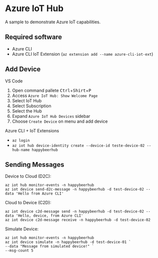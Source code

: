 # Azure IoT Hub

A sample to demonstrate Azure IoT capabilities.

## Required software

* Azure CLI
* Azure CLI IoT Extension (`az extension add --name azure-cli-iot-ext`)

## Add Device

VS Code

1. Open command pallete <kbd>Ctrl</kbd>+<kbd>Shirt</kbd>+<kbd>P</kbd>
2. Access `Azure IoT Hub: Show Welcome Page`
3. Select IoT Hub
4. Select Subscription
5. Select the Hub
6. Expand `Azure IoT Hub Devices` sidebar
7. Choose `Create Device` on menu and add device

Azure CLI + IoT Extensions

* `az login`
* `az iot hub device-identity create --device-id teste-device-02 --hub-name happybeerhub`

## Sending Messages

Device to Cloud (D2C):

```
az iot hub monitor-events -n happybeerhub
az iot device send-d2c-message -n happybeerhub -d test-device-02 --data 'Hello from Azure CLI'
```

Cloud to Device (C2D):

```
az iot device c2d-message send -n happybeerhub -d test-device-02 --data 'Hello, device, from Azure CLI'
az iot device c2d-message receive -n happybeerhub -d test-device-02
```

Simulate Device:

```
az iot hub monitor-events -n happybeerhub
az iot device simulate -n happybeerhub -d test-device-01 `
--data "Message from simulated device!" `
--msg-count 5
```
